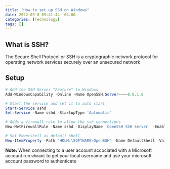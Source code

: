 ```yaml
---
title: "How to set up SSH on Windows"
date: 2022-09-8 09:41:44 -04:00
categories: [Technology]
tags: []
---
```

## What is SSH?
The Secure Shell Protocol or SSH is a cryptographic network protocol for operating network services securely over an unsecured network

## Setup

``` powershell
# Add the SSH Server "Feature" to Windows
Add-WindowsCapability -Online -Name OpenSSH.Server~~~~0.0.1.0

# Start the service and set it to auto start
Start-Service sshd
Set-Service -Name sshd -StartupType 'Automatic'

# Adds a firewall rule to allow the ssh connections
New-NetFirewallRule -Name sshd -DisplayName 'OpenSSH SSH Server' -Enabled True -Direction Inbound -Protocol TCP -Action Allow -LocalPort 22 -Program "C:\Windows\System32\OpenSSH\sshd.exe"

# Set Powershell as default shell
New-ItemProperty -Path "HKLM:\SOFTWARE\OpenSSH" -Name DefaultShell -Value "C:\Windows\System32\WindowsPowerShell\v1.0\powershell.exe" -PropertyType String -Force
```

**Note:** When connecting to a user account accociated with a Microsoft account run `whoami` to get your local username and use your microsoft account password to authenticate